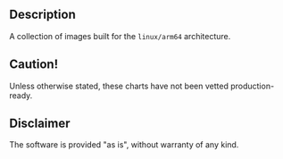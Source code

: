## Description
A collection of images built for the `linux/arm64` architecture.

## Caution!
Unless otherwise stated, these charts have not been vetted production-ready.

## Disclaimer
The software is provided "as is", without warranty of any kind.